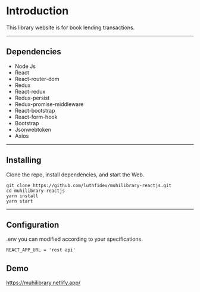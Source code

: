 # Introduction
 
This library website is for book lending transactions.

***

## Dependencies

* Node Js
* React
* React-router-dom
* Redux
* React-redux
* Redux-persist
* Redux-promise-middleware
* React-bootstrap
* React-form-hook
* Bootstrap
* Jsonwebtoken
* Axios
  
***

## Installing

Clone the repo, install dependencies, and start the Web.

```shell
git clone https://github.com/luthfidev/muhilibrary-reactjs.git
cd muhilibrary-reactjs
yarn install
yarn start
```
***

## Configuration

.env you can modified according to your specifications.
```shell
REACT_APP_URL = 'rest api'
````
## Demo 
https://muhilibrary.netlify.app/